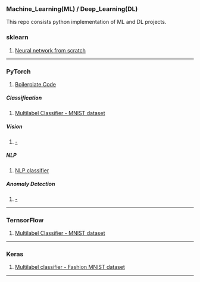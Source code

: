 ### Machine_Learning(ML) / Deep_Learning(DL)
This repo consists python implementation of ML and DL projects.

### sklearn
1. [Neural network from scratch](https://github.com/mohd-muzamil/ML_DL/blob/main/BackPropogation.ipynb)

----
### PyTorch
1. [Boilerplate Code](https://github.com/mohd-muzamil/ML_DL/blob/main/boilerplate_pytorch.ipynb)

##### Classification
1. [Multilabel Classifier - MNIST dataset](https://github.com/mohd-muzamil/ML_DL/blob/main/MNIST_Classifier_Pytorch.ipynb)

##### Vision
1. [-]()

##### NLP
1. [NLP classifier](https://github.com/mohd-muzamil/ML_DL/blob/main/NLP_with_PyTorch.ipynb)

##### Anomaly Detection
1. [-]()

----
### TernsorFlow
1. [Multilabel Classifier - MNIST dataset](https://github.com/mohd-muzamil/ML_DL/blob/main/MNIST_classifier_Tensorflow.ipynb)

----
### Keras
1. [Multilabel classifier - Fashion MNIST dataset](https://github.com/mohd-muzamil/ML_DL/blob/main/Fashion_MNIST_classifier_using_Keras.ipynb)
----